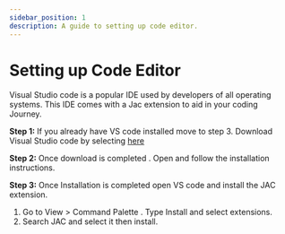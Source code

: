 ```yaml
---
sidebar_position: 1
description: A guide to setting up code editor.
---
```


# Setting up Code Editor

Visual Studio code is a popular IDE used by developers of all operating systems. This IDE comes with a Jac extension to aid in your coding Journey.

**Step 1:**
If you already have VS code installed move to step 3. Download Visual Studio code by selecting [here](https://code.visualstudio.com/)

**Step 2:**
Once download is completed . Open and follow the installation instructions.

**Step 3:**
Once Installation is completed open VS code and install the JAC extension.

1.  Go to View > Command Palette . Type Install and select extensions.
2.  Search JAC and select it then install.